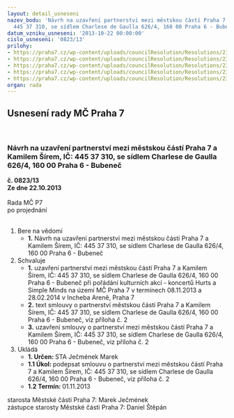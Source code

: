 ```yaml
---
layout: detail_usneseni
nazev_bodu: 'Návrh na uzavření partnerství mezi městskou částí Praha 7 a Kamilem Šírem,  IČ:
  445 37 310, se sídlem Charlese de Gaulla 626/4, 160 00 Praha 6 - Bubeneč'
datum_vzniku_usneseni: '2013-10-22 00:00:00'
cislo_usneseni: '0823/13'
prilohy:
- https://praha7.cz/wp-content/uploads/councilResolution/Resolutions/23558/56-13-kamil_sir.pdf
- https://praha7.cz/wp-content/uploads/councilResolution/Resolutions/23558/56-13-s51_kamil_sir.doc
- https://praha7.cz/wp-content/uploads/councilResolution/Resolutions/23558/56-13-usneseni_zmc_k_materialu.doc
- https://praha7.cz/wp-content/uploads/councilResolution/Resolutions/23558/56-13-kamil_sir_2.pdf
- https://praha7.cz/wp-content/uploads/councilResolution/Resolutions/23558/56-13-kamil_sir_dph.pdf
organ: rada
---
```

<div id="ucUsn_pList" class="usn">
	<span><h2>Usnesení rady MČ Praha 7 </h2>
<br></span><div class="standBody">
<span><h3>Návrh na uzavření partnerství mezi městskou částí Praha 7 a Kamilem Šírem,  IČ: 445 37 310, se sídlem Charlese de Gaulla 626/4, 160 00 Praha 6 - Bubeneč</h3></span><div class="center">
		<strong>č. 0823/13</strong><br>
	</div>
<div class="center">
		<strong>Ze dne 22.10.2013</strong><br><br>
	</div>Rada MČ P7<br> po projednání<br><br><ol>
<li>Bere na vědomí<ul><li>
<strong>1.</strong> Návrh na uzavření partnerství mezi městskou částí Praha 7 a Kamilem Šírem,  IČ: 445 37 310, se sídlem Charlese de Gaulla 626/4, 160 00 Praha 6 - Bubeneč </li></ul>
</li>
<li>Schvaluje<ul>
<li>
<strong>1.</strong> uzavření partnerství mezi městskou částí Praha 7 a Kamilem Šírem,  IČ: 445 37 310, se sídlem Charlese de Gaulla 626/4, 160 00 Praha 6 - Bubeneč při pořádání kulturních akcí - koncertů Hurts a Simple Minds na území MČ Praha 7  v termínech 08.11.2013 a 28.02.2014 v Incheba Areně, Praha 7</li>
<li>
<strong>2.</strong> text smlouvy o partnerství městskou částí Praha 7 a Kamilem Šírem,  IČ: 445 37 310, se sídlem Charlese de Gaulla 626/4, 160 00 Praha 6 - Bubeneč,  viz příloha č. 2</li>
<li>
<strong>3.</strong> uzavření smlouvy o partnerství mezi městskou částí Praha 7 a Kamilem Šírem,  IČ: 445 37 310, se sídlem Charlese de Gaulla 626/4, 160 00 Praha 6 - Bubeneč, viz příloha č. 2          </li>
</ul>
</li>
<li>Ukládá<ul>
<li>
<strong>1. Určen: </strong>STA Ječmének Marek</li>
<li>
<strong>1.1 Úkol: </strong>podepsat smlouvu o partnerství mezi městskou částí Praha 7 a Kamilem Šírem, IČ: 445 37 310, se sídlem Charlese de Gaulla 626/4, 160 00 Praha 6 - Bubeneč, viz příloha č. 2</li>
<li>
<strong>1.2 Termín: </strong>01.11.2013</li>
</ul>
</li>
</ol>starosta Městské části Praha 7: Marek Ječmének<br>zástupce starosty Městské části Praha 7: Daniel Štěpán 
</div>
</div>
